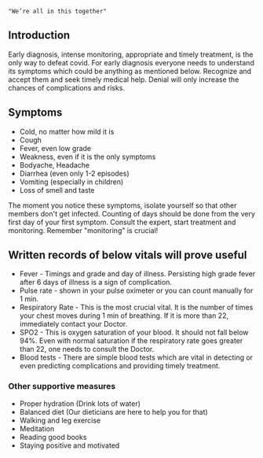 `"We’re all in this together"`

## Introduction

Early diagnosis, intense monitoring, appropriate and timely treatment, is the only way to defeat covid. For early diagnosis everyone needs to understand its symptoms which could be anything as mentioned below. Recognize and accept them and seek timely medical help. Denial will only increase the chances of complications and risks.

## Symptoms

- Cold, no matter how mild it is
- Cough
- Fever, even low grade
- Weakness, even if it is the only symptoms
- Bodyache, Headache
- Diarrhea (even only 1-2 episodes)
- Vomiting (especially in children)
- Loss of smell and taste

The moment you notice these symptoms, isolate yourself so that other members don't get infected. Counting of days should be done from the very first day of your first symptom. Consult the expert, start treatment and monitoring. Remember "monitoring" is crucial!

## Written records of below vitals will prove useful

- Fever - Timings and grade and day of illness. Persisting high grade fever after 6 days of illness is a sign of complication.
- Pulse rate - shown in your pulse oximeter or you can count manually for 1 min.
- Respiratory Rate - This is the most crucial vital. It is the number of times your chest moves during 1 min of breathing. If it is more than 22, immediately contact your Doctor.
- SPO2 - This is oxygen saturation of your blood. It should not fall below 94%. Even with normal saturation if the respiratory rate goes greater than 22, one needs to consult the Doctor.
- Blood tests - There are simple blood tests which are vital in detecting or even predicting complications and providing timely treatment.

### Other supportive measures

- Proper hydration (Drink lots of water)
- Balanced diet (Our dieticians are here to help you for that)
- Walking and leg exercise
- Meditation
- Reading good books
- Staying positive and motivated
